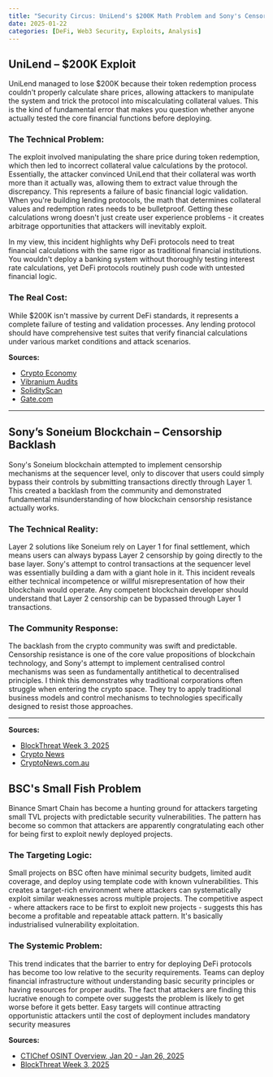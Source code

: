 ```yaml
---
title: "Security Circus: UniLend's $200K Math Problem and Sony's Censorship Face-Plant"
date: 2025-01-22
categories: [DeFi, Web3 Security, Exploits, Analysis]
---
```



## UniLend – $200K Exploit

UniLend managed to lose $200K because their token redemption process couldn't properly calculate share prices, allowing attackers to manipulate the system and trick the protocol into miscalculating collateral values. This is the kind of fundamental error that makes you question whether anyone actually tested the core financial functions before deploying.

### The Technical Problem:
The exploit involved manipulating the share price during token redemption, which then led to incorrect collateral value calculations by the protocol. Essentially, the attacker convinced UniLend that their collateral was worth more than it actually was, allowing them to extract value through the discrepancy.
This represents a failure of basic financial logic validation. When you're building lending protocols, the math that determines collateral values and redemption rates needs to be bulletproof. Getting these calculations wrong doesn't just create user experience problems - it creates arbitrage opportunities that attackers will inevitably exploit.

In my view, this incident highlights why DeFi protocols need to treat financial calculations with the same rigor as traditional financial institutions. You wouldn't deploy a banking system without thoroughly testing interest rate calculations, yet DeFi protocols routinely push code with untested financial logic.

### The Real Cost:
While $200K isn't massive by current DeFi standards, it represents a complete failure of testing and validation processes. Any lending protocol should have comprehensive test suites that verify financial calculations under various market conditions and attack scenarios.


**Sources:**  
- [Crypto Economy](https://crypto-economy.com/ethereum-defi-protocol-unilend-finance-exploited-for-nearly-200000/)
- [Vibranium Audits](https://www.vibraniumaudits.com/post/unilend-finance-exploited-for-nearly-200-000)
- [SolidityScan](https://blog.solidityscan.com/unilend-finance-hack-analysis-5ac7bb71850d)
- [Gate.com](https://www.gate.com/learn/articles/the-200k-dollars-uni-lend-hack-what-went-wrong-and-how-de-fi-can-do-better/5931)

---

## Sony’s Soneium Blockchain – Censorship Backlash

Sony's Soneium blockchain attempted to implement censorship mechanisms at the sequencer level, only to discover that users could simply bypass their controls by submitting transactions directly through Layer 1. This created a backlash from the community and demonstrated fundamental misunderstanding of how blockchain censorship resistance actually works.

### The Technical Reality:
Layer 2 solutions like Soneium rely on Layer 1 for final settlement, which means users can always bypass Layer 2 censorship by going directly to the base layer. Sony's attempt to control transactions at the sequencer level was essentially building a dam with a giant hole in it. This incident reveals either technical incompetence or willful misrepresentation of how their blockchain would operate. Any competent blockchain developer should understand that Layer 2 censorship can be bypassed through Layer 1 transactions.

### The Community Response:
The backlash from the crypto community was swift and predictable. Censorship resistance is one of the core value propositions of blockchain technology, and Sony's attempt to implement centralised control mechanisms was seen as fundamentally antithetical to decentralised principles. I think this demonstrates why traditional corporations often struggle when entering the crypto space. They try to apply traditional business models and control mechanisms to technologies specifically designed to resist those approaches.

---


**Sources:**  
- [BlockThreat Week 3, 2025](https://newsletter.blockthreat.io/p/blockthreat-week-3-2025)
- [Crypto News](https://crypto.news/sonys-layer-2-network-soneium-triggers-outcry-over-censorship-features/)
- [CryptoNews.com.au](https://cryptonews.com.au/news/censorship-concerns-mar-launch-of-sony-blockchain-soneium-125804/)



## BSC's Small Fish Problem
Binance Smart Chain has become a hunting ground for attackers targeting small TVL projects with predictable security vulnerabilities. The pattern has become so common that attackers are apparently congratulating each other for being first to exploit newly deployed projects.

### The Targeting Logic:
Small projects on BSC often have minimal security budgets, limited audit coverage, and deploy using template code with known vulnerabilities. This creates a target-rich environment where attackers can systematically exploit similar weaknesses across multiple projects.
The competitive aspect - where attackers race to be first to exploit new projects - suggests this has become a profitable and repeatable attack pattern. It's basically industrialised vulnerability exploitation.

### The Systemic Problem:
This trend indicates that the barrier to entry for deploying DeFi protocols has become too low relative to the security requirements. Teams can deploy financial infrastructure without understanding basic security principles or having resources for proper audits.
The fact that attackers are finding this lucrative enough to compete over suggests the problem is likely to get worse before it gets better. Easy targets will continue attracting opportunistic attackers until the cost of deployment includes mandatory security measures


**Sources:**  
- [CTIChef OSINT Overview, Jan 20 - Jan 26, 2025](https://ctichef.com/osint-overviews/20250126/)
- [BlockThreat Week 3, 2025](https://newsletter.blockthreat.io/p/blockthreat-week-3-2025)
